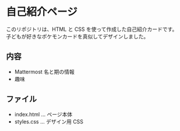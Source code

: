 # 自己紹介ページ

このリポジトリは、HTML と CSS を使って作成した自己紹介カードです。  
子どもが好きなポケモンカードを真似してデザインしました。

## 内容
- Mattermost 名と期の情報
- 趣味

## ファイル
- index.html … ページ本体
- styles.css … デザイン用 CSS
